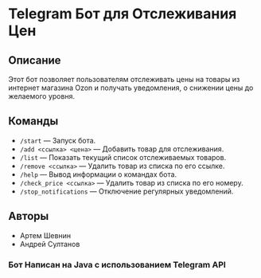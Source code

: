 
# Telegram Бот для Отслеживания Цен

## Описание
Этот бот позволяет пользователям отслеживать цены на товары из интернет магазина Ozon и получать уведомления,
о снижении цены до желаемого уровня.

## Команды
- `/start` — Запуск бота.
- `/add <ссылка> <цена>` — Добавить товар для отслеживания.
- `/list` — Показать текущий список отслеживаемых товаров.
- `/remove <ссылка>` — Удалить товар из списка по его ссылке.
- `/help` — Вывод информации о командах бота.
- `/check_price <ссылка>` — Удалить товар из списка по его номеру.
- `/stop_notifications` — Отключение регулярных уведомлений.

## Авторы
- Артем Шевнин
- Андрей Султанов

### Бот Написан на Java с использованием Telegram API
